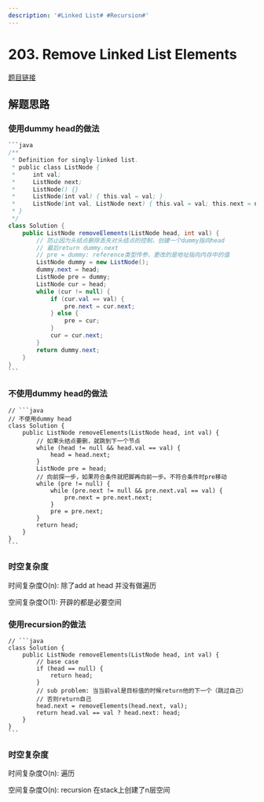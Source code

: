```yaml
---
description: '#Linked List# #Recursion#'
---
```


# 203. Remove Linked List Elements

[题目链接](https://leetcode.com/problems/remove-linked-list-elements/description/)

## 解题思路

### 使用dummy head的做法

````java
```java
/**
 * Definition for singly-linked list.
 * public class ListNode {
 *     int val;
 *     ListNode next;
 *     ListNode() {}
 *     ListNode(int val) { this.val = val; }
 *     ListNode(int val, ListNode next) { this.val = val; this.next = next; }
 * }
 */
class Solution {
    public ListNode removeElements(ListNode head, int val) {
        // 防止因为头结点删除丢失对头结点的控制，创建一个dummy指向head
        // 最后return dummy.next
        // pre = dummy: reference类型传参，更改的是地址指向内存中的值
        ListNode dummy = new ListNode();
        dummy.next = head;
        ListNode pre = dummy;
        ListNode cur = head;
        while (cur != null) {
            if (cur.val == val) {
                pre.next = cur.next;
            } else {
                pre = cur;
            }
            cur = cur.next;
        }
        return dummy.next;
    }
}
```
````

### 不使用dummy head的做法

````
// ```java
// 不使用dummy head
class Solution {
    public ListNode removeElements(ListNode head, int val) {
        // 如果头结点要删，就跳到下一个节点
        while (head != null && head.val == val) {
            head = head.next;
        }
        ListNode pre = head;
        // 向前探一步，如果符合条件就把脚再向前一步。不符合条件时pre移动
        while (pre != null) {
            while (pre.next != null && pre.next.val == val) {
                pre.next = pre.next.next;
            }
            pre = pre.next;
        }
        return head;
    }
}
```
````

### 时空复杂度&#x20;

时间复杂度O(n): 除了add at head 并没有做遍历&#x20;

空间复杂度O(1): 开辟的都是必要空间

### 使用recursion的做法

````
// ```java
class Solution {
    public ListNode removeElements(ListNode head, int val) {
        // base case
        if (head == null) {
            return head;
        }
        // sub problem: 当当前val是目标值的时候return他的下一个（跳过自己）
        // 否则return自己
        head.next = removeElements(head.next, val);
        return head.val == val ? head.next: head;
    }
}
```
````

### 时空复杂度

时间复杂度O(n): 遍历

空间复杂度O(n): recursion 在stack上创建了n层空间
